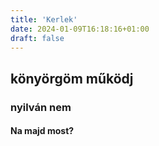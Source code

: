 ```yaml
---
title: 'Kerlek'
date: 2024-01-09T16:18:16+01:00
draft: false
---
```

## könyörgöm működj
### nyilván nem
#### Na majd most?